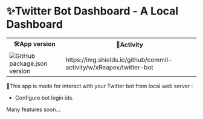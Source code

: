 <h1>✨Twitter Bot Dashboard - A Local Dashboard</h1>
<table>
  <tr>  
    <th>🛠App version</th>
    <th>🔮Activity</th>
  </tr>
  <tr>
    <td><img alt="GitHub package.json version" src="https://img.shields.io/github/package-json/v/xReapex/twitter-bot"></td>
    <td>https://img.shields.io/github/commit-activity/w/xReapex/twitter-bot</td>
  </tr>
</table>

📌This app is made for interact with your Twitter bot from local web server :

- Configure bot login ids.

Many features soon...